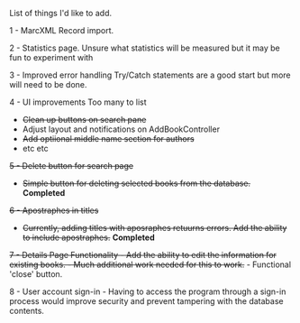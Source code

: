 List of things I'd like to add.

1 - MarcXML Record import. 

2 - Statistics page.
  Unsure what statistics will be measured but it may be fun to experiment with

3 - Improved error handling
  Try/Catch statements are a good start but more will need to be done.
  
4 - UI improvements
  Too many to list
  - ~~Clean up buttons on search pane~~
  - Adjust layout and notifications on AddBookController
  - ~~Add optiional middle name section for authors~~
  - etc etc

~~5 - Delete button for search page~~
  - ~~Simple button for deleting selected books from the database.~~
  **Completed**
  
~~6 - Apostraphes in titles~~
  - ~~Currently, adding titles with aposraphes retuurns errors. Add the ability to include apostraphes.~~
  **Completed**

  ~~7 - Details Page Functionality
  	- Add the ability to edit the information for existing books.
  		- Much additional work needed for this to work.~~
  	- Functional 'close' button.
  
  8 - User account sign-in
  	- Having to access the program through a sign-in process would improve security and 	prevent tampering with the database contents.
  		
  
